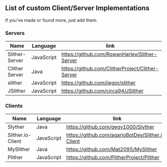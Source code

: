 ## List of custom Client/Server Implementations

If you've made or found more, just add them.

### Servers

|Name|Language|link|
|----|--------|----|
|Slither-Server|JavaScript|https://github.com/RowanHarley/Slither-Server|
|Clither Server|Java|https://github.com/ClitherProject/Clither-Server|
|slither|JavaScript|https://github.com/iiegor/slither|
|JSlither|JavaScript|https://github.com/circa94/JSlither|

### Clients

|Name|Language|link|
|----|--------|----|
|Slyther|Java|https://github.com/gegy1000/Slyther|
|Slither.io-Client|JavaScript|https://github.com/agarioBotDev/Slither.io-Client|
|MySlither|Java|https://github.com/Mat2095/MySlither|
|Plither|JavaScript|https://github.com/PlitherProject/Plither|
